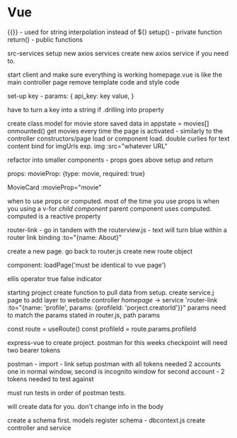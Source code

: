 # Vue

<!-- NOTE new framework simplifies javascript -->

{{}} - used for string interpolation instead of ${}
setup() - private function
return() - public functions 

<!-- NOTE starting structure  -->
src-services setup new axios services
create new axios service if you need to. 

start client and make sure everything is working
homepage.vue is like the main controller page 
remove template code and style code 

set-up key - params: {
    api_key: key value,
}

have to turn a key into a string if .drilling into property

create class model for movie 
store saved data in appstate = movies[]
onmounted() get movies every time the page is activated - similarly to the controller constructors/page load or component load.
double curlies for text content
bind for imgUrls exp. img :src="whatever URL"

refactor into smaller components - 
props goes above setup and return

props: movieProp: {type: movie, required: true}

MovieCard :movieProp="movie"

when to use props or computed. 
most of the time you use props is when you using a v-for *child component*
parent component uses computed. 
computed is a reactive property 

router-link - go in tandem with the routerview.js - text will turn blue within a router link
binding :to="{name: About}"

create a new page.
go back to router.js create new route object

component: loadPage('must be identical to vue page')

ellis operator true false indicator 


<!-- NOTE day4 7-20-23 -->

starting project create function to pull data from setup.
create service.j page to add layer to website 
controller *homepage* -> service
'router-link :to="{name: 'profile', params: {profileId: 'porject.creatorId'}}" params need to match the params stated in router.js, path params 

const route = useRoute()
const profileId = route.params.profileId


<!-- NOTE 7-24-23 -->
express-vue to create project.
postman for this weeks checkpoint
will need two bearer tokens

postman - import - link 
setup postman with all tokens needed 
2 accounts one in normal window, second is incognito window for second account - 2 tokens needed to test against 

must run tests in order of postman tests.

will create data for you. don't change info in the body

create a schema first. models
register schema - dbcontext.js
create controller and service 